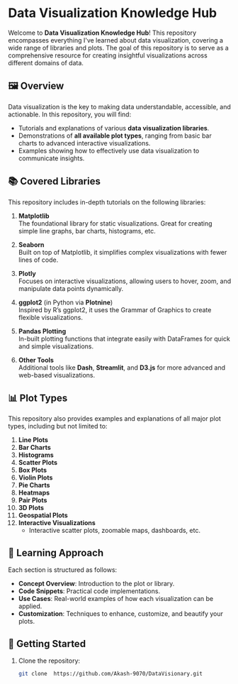 # Data Visualization Knowledge Hub

Welcome to **Data Visualization Knowledge Hub**! This repository encompasses everything I've learned about data visualization, covering a wide range of libraries and plots. The goal of this repository is to serve as a comprehensive resource for creating insightful visualizations across different domains of data.

## 🖼️ Overview

Data visualization is the key to making data understandable, accessible, and actionable. In this repository, you will find:

- Tutorials and explanations of various **data visualization libraries**.
- Demonstrations of **all available plot types**, ranging from basic bar charts to advanced interactive visualizations.
- Examples showing how to effectively use data visualization to communicate insights.

## 📚 Covered Libraries

This repository includes in-depth tutorials on the following libraries:

1. **Matplotlib**  
   The foundational library for static visualizations. Great for creating simple line graphs, bar charts, histograms, etc.

2. **Seaborn**  
   Built on top of Matplotlib, it simplifies complex visualizations with fewer lines of code.

3. **Plotly**  
   Focuses on interactive visualizations, allowing users to hover, zoom, and manipulate data points dynamically.



4. **ggplot2** (in Python via **Plotnine**)  
   Inspired by R’s ggplot2, it uses the Grammar of Graphics to create flexible visualizations.

5. **Pandas Plotting**  
   In-built plotting functions that integrate easily with DataFrames for quick and simple visualizations.


6. **Other Tools**  
    Additional tools like **Dash**, **Streamlit**, and **D3.js** for more advanced and web-based visualizations.

## 📊 Plot Types

This repository also provides examples and explanations of all major plot types, including but not limited to:

1. **Line Plots**
2. **Bar Charts**
3. **Histograms**
4. **Scatter Plots**
5. **Box Plots**
6. **Violin Plots**
7. **Pie Charts**
8. **Heatmaps**
9. **Pair Plots**
10. **3D Plots**
11. **Geospatial Plots**
12. **Interactive Visualizations**
    - Interactive scatter plots, zoomable maps, dashboards, etc.

## 🧠 Learning Approach

Each section is structured as follows:

- **Concept Overview**: Introduction to the plot or library.
- **Code Snippets**: Practical code implementations.
- **Use Cases**: Real-world examples of how each visualization can be applied.
- **Customization**: Techniques to enhance, customize, and beautify your plots.
  
## 🚀 Getting Started

1. Clone the repository:
   ```bash
   git clone  https://github.com/Akash-9070/DataVisionary.git

